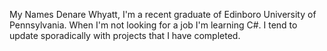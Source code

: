 My Names Denare Whyatt, I'm a recent graduate of Edinboro University of Pennsylvania.
When I'm not looking for a job I'm learning C#. I tend to update sporadically with projects that I have completed.
